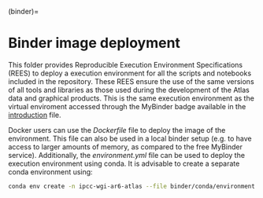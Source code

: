 (binder)=
# Binder image deployment

This folder provides Reproducible Execution Environment Specifications (REES) to deploy a execution environment for all the scripts and notebooks included in the repository. These REES ensure the use of the same versions of all tools and libraries as those used during the development of the Atlas data and graphical products. This is the same execution environment as the virtual enviroment accessed through the MyBinder badge available in the [introduction](intro) file.

Docker users can use the *Dockerfile* file to deploy the image of the environment. This file can also be used in a local binder setup (e.g. to have access to larger amounts of memory, as compared to the free MyBinder service). Additionally, the *environment.yml* file can be used to deploy the execution environment using conda. It is advisable to create a separate conda environment using:

```sh
conda env create -n ipcc-wgi-ar6-atlas --file binder/conda/environment.yml
```


<script src="https://utteranc.es/client.js"
        repo="SantanderMetGroup/ATLAS"
        issue-term="pathname"
        theme="preferred-color-scheme"
        crossorigin="anonymous"
        async>
</script>
